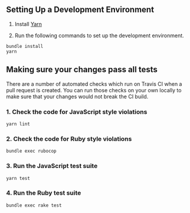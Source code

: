## Setting Up a Development Environment

1. Install [Yarn](https://yarnpkg.com/)

2. Run the following commands to set up the development environment.

```
bundle install
yarn
```

## Making sure your changes pass all tests

There are a number of automated checks which run on Travis CI when a pull request is created.
You can run those checks on your own locally to make sure that your changes would not break the CI build.

### 1. Check the code for JavaScript style violations

```
yarn lint
```

### 2. Check the code for Ruby style violations

```
bundle exec rubocop
```

### 3. Run the JavaScript test suite

```
yarn test
```

### 4. Run the Ruby test suite

```
bundle exec rake test
```
